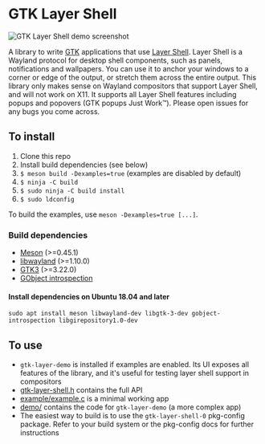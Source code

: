 # GTK Layer Shell

![GTK Layer Shell demo screenshot](https://i.imgur.com/dIuYcBM.png)

A library to write [GTK](https://www.gtk.org/) applications that use [Layer Shell](https://github.com/swaywm/wlr-protocols/blob/master/unstable/wlr-layer-shell-unstable-v1.xml). Layer Shell is a Wayland protocol for desktop shell components, such as panels, notifications and wallpapers. You can use it to anchor your windows to a corner or edge of the output, or stretch them across the entire output. This library only makes sense on Wayland compositors that support Layer Shell, and will not work on X11. It supports all Layer Shell features including popups and popovers (GTK popups Just Work™). Please open issues for any bugs you come across.

## To install
1. Clone this repo
2. Install build dependencies (see below)
3. `$ meson build -Dexamples=true` (examples are disabled by default)
4. `$ ninja -C build`
5. `$ sudo ninja -C build install`
6. `$ sudo ldconfig`

To build the examples, use `meson -Dexamples=true [...]`.

### Build dependencies
* [Meson](https://mesonbuild.com/) (>=0.45.1)
* [libwayland](https://gitlab.freedesktop.org/wayland/wayland) (>=1.10.0)
* [GTK3](https://www.gtk.org/) (>=3.22.0)
* [GObject introspection](https://gitlab.gnome.org/GNOME/gobject-introspection/)

#### Install dependencies on Ubuntu 18.04 and later
```
sudo apt install meson libwayland-dev libgtk-3-dev gobject-introspection libgirepository1.0-dev
```

## To use
* `gtk-layer-demo` is installed if examples are enabled. Its UI exposes all features of the library, and it's useful for testing layer shell support in compositors
* [gtk-layer-shell.h](include/gtk-layer-shell.h) contains the full API
* [example/example.c](example/example.c) is a minimal working app
* [demo/](demo/) contains the code for `gtk-layer-demo` (a more complex app)
* The easiest way to build is to use the `gtk-layer-shell-0` pkg-config package. Refer to your build system or the pkg-config docs for further instructions
